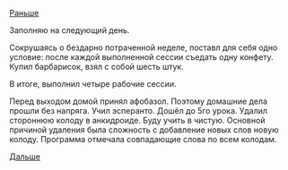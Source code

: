 [Раньше](2018.12.12.md)

Заполняю на следующий день.

Сокрушаясь о бездарно потраченной неделе, поставл для себя одно условие: после каждой выполненной сессии съедать одну конфету. Купил барбарисок, взял с собой шесть штук.

В итоге, выполнил четыре рабочие сессии.

Перед выходом домой принял афобазол. Поэтому домашние дела прошли без напряга.
Учил эсперанто. Дошёл до 5го урока. Удалил стороннюю колоду в анкидроиде. Буду учить в чистую. Основной причиной удаления была сложность с добавление новых слов новую колоду. Программа отмечала совпадающие слова по всем колодам.

[Дальше](2018.12.14.md)